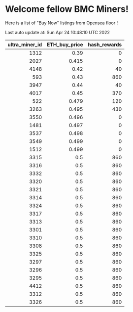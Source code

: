 # Welcome fellow BMC Miners!
Here is a list of "Buy Now" listings from Opensea floor !


Last auto update at: Sun Apr 24 10:48:10 UTC 2022


|   ultra_miner_id |   ETH_buy_price |   hash_rewards |
|-----------------:|----------------:|---------------:|
|             1312 |           0.39  |              0 |
|             2027 |           0.415 |              0 |
|             4148 |           0.42  |             40 |
|              593 |           0.43  |            860 |
|             3947 |           0.44  |             40 |
|             4017 |           0.45  |            370 |
|              522 |           0.479 |            120 |
|             3263 |           0.495 |            430 |
|             3550 |           0.496 |              0 |
|             1481 |           0.497 |              0 |
|             3537 |           0.498 |              0 |
|             3549 |           0.499 |              0 |
|             1512 |           0.499 |              0 |
|             3315 |           0.5   |            860 |
|             3316 |           0.5   |            860 |
|             3332 |           0.5   |            860 |
|             3320 |           0.5   |            860 |
|             3321 |           0.5   |            860 |
|             3314 |           0.5   |            860 |
|             3324 |           0.5   |            860 |
|             3317 |           0.5   |            860 |
|             3313 |           0.5   |            860 |
|             3301 |           0.5   |            860 |
|             3310 |           0.5   |            860 |
|             3308 |           0.5   |            860 |
|             3325 |           0.5   |            860 |
|             3297 |           0.5   |            860 |
|             3296 |           0.5   |            860 |
|             3295 |           0.5   |            860 |
|             4412 |           0.5   |            860 |
|             3312 |           0.5   |            860 |
|             3326 |           0.5   |            860 |